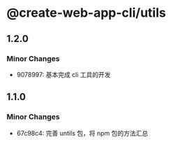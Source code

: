 # @create-web-app-cli/utils

## 1.2.0

### Minor Changes

- 9078997: 基本完成 cli 工具的开发

## 1.1.0

### Minor Changes

- 67c98c4: 完善 untils 包，将 npm 包的方法汇总
